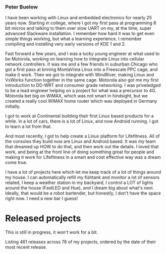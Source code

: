### Peter Buelow

I have been working with Linux and embedded electronics for nearly 25 years now. Starting in college, where I got my first pass at programming 8 bit micros and talking to them over slow UART on my, at the time, super advanced Slackware installation. I remember how hard it was to get even simple things working, but what a learning experience. I remember compiling and installing very early versions of KDE 1 and 2.

Fast forward a few years, and I was a lucky young engineer at what used to be Motorola, working on learning how to integrate Linux into cellular network controllers. It was me and a few friends in suburban Chicago who got a first pass at brining MontaVista Linux into a Freescale PPC cage, and make it work. Then we got to integrate with WindRiver, making Linux and VxWorks function together in the same cage. Motorola also got me my first introduction to DD-WRT and consumer grade networking. I was priveledged to be a lead engineer helping on a project for what was a precursor to 4G. Motorola bet big on WiMAX, which was not smart in hindsight, but we created a really cool WiMAX home router which was deployed in Germany initially.

I got to work at Continental building their first Linux based products for a while. In a lot of cars, there is a lot of Linux, and now Android running. I got to learn a lot from that.

And most recently, I got to help create a Linux platform for Lifefitness. All of the consoles they build now are Linux and Android based. It was my team that dreamed up HOW to do that, and then work out the details. I loved that work, and being at the front line of doing something great for people and making it work for Lifefitness in a smart and cost effective way was a dream come true.

I have a lot of projects here which let me keep track of a lot of things around my house. I can automatically refill my fishtank and monitor a lot of sensors related, I keep a weather station in my backyard, I control a LOT of lights around the house (FastLED and Hue), and I dream big about what's next. Ideally, that would be a robot bartender, but honestly, I don't have the space right now. I need a new bar I guess!

# Released projects

This is still in progress, it won't work for a bit.

Listing <!-- releases_count starts -->461<!-- releases_count ends --> releases across <!-- project_count starts -->76<!-- project_count ends --> of my projects, ordered by the date of their most recent release.

<!-- recent_releases starts -->
<!-- recent_releases ends -->
